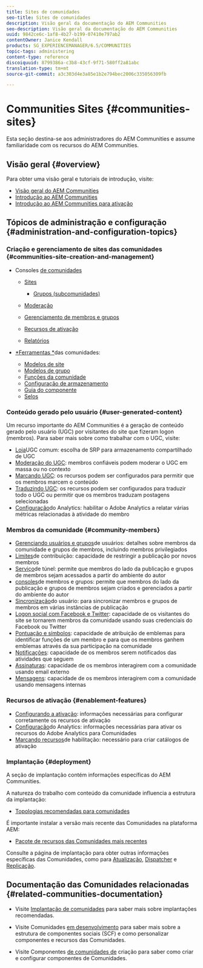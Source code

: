 ```yaml
---
title: Sites de comunidades
seo-title: Sites de comunidades
description: Visão geral da documentação do AEM Communities
seo-description: Visão geral da documentação do AEM Communities
uuid: 9842ce6c-1af8-4b27-b199-07410e797ab2
contentOwner: Janice Kendall
products: SG_EXPERIENCEMANAGER/6.5/COMMUNITIES
topic-tags: administering
content-type: reference
discoiquuid: 8799386a-c3b8-43cf-9f71-580ff2a81abc
translation-type: tm+mt
source-git-commit: a3c303d4e3a85e1b2e794bec2006c335056309fb

---
```



# Communities Sites {#communities-sites}

Esta seção destina-se aos administradores do AEM Communities e assume familiaridade com os recursos do AEM Communities.

## Visão geral {#overview}

Para obter uma visão geral e tutoriais de introdução, visite:

* [Visão geral do AEM Communities](overview.md)
* [Introdução ao AEM Communities](getting-started.md)
* [Introdução ao AEM Communities para ativação](getting-started-enablement.md)

## Tópicos de administração e configuração {#administration-and-configuration-topics}

### Criação e gerenciamento de sites das comunidades {#communities-site-creation-and-management}

* Consoles [de comunidades](consoles.md)

   * [Sites](sites-console.md)

      * [Grupos (subcomunidades)](groups.md)
   * [Moderação](moderation.md)
   * [Gerenciamento de membros e grupos](members.md)
   * [Recursos de ativação](resources.md)
   * [Relatórios](reports.md)


* [*Ferramentas *](tools.md)das comunidades:

   * [Modelos de site](sites.md)
   * [Modelos de grupo](tools-groups.md)
   * [Funções da comunidade](functions.md)
   * [Configuração de armazenamento](srp-config.md)
   * [Guia do componente](components-guide.md)
   * [Selos](badges.md)


### Conteúdo gerado pelo usuário {#user-generated-content}

Um recurso importante do AEM Communities é a geração de conteúdo gerado pelo usuário (UGC) por visitantes do site que fizeram logon (membros). Para saber mais sobre como trabalhar com o UGC, visite:

* [Loja](working-with-srp.md)UGC comum: escolha de SRP para armazenamento compartilhado de UGC
* [Moderação do UGC](moderate-ugc.md): membros confiáveis podem moderar o UGC em massa ou no contexto
* [Marcando UGC](tag-ugc.md): os recursos podem ser configurados para permitir que os membros marcem o conteúdo
* [Traduzindo UGC](translate-ugc.md): os recursos podem ser configurados para traduzir todo o UGC ou permitir que os membros traduzam postagens selecionadas
* [Configuração](analytics.md)do Analytics: habilitar o Adobe Analytics a relatar várias métricas relacionadas à atividade do membro

### Membros da comunidade {#community-members}

* [Gerenciando usuários e grupos](users.md)de usuários: detalhes sobre membros da comunidade e grupos de membros, incluindo membros privilegiados
* [Limites](limits.md)de contribuição: capacidade de restringir a publicação por novos membros
* [Serviço](deploy-communities.md#tunnel-service-on-author)de túnel: permite que membros do lado da publicação e grupos de membros sejam acessados a partir do ambiente do autor
* [consoles](members.md)de membros e grupos: permite que membros do lado da publicação e grupos de membros sejam criados e gerenciados a partir do ambiente do autor
* [Sincronização](sync.md)do usuário: para sincronizar membros e grupos de membros em várias instâncias de publicação
* [Logon social com Facebook e Twitter](social-login.md): capacidade de os visitantes do site se tornarem membros da comunidade usando suas credenciais do Facebook ou Twitter
* [Pontuação e símbolos](implementing-scoring.md): capacidade de atribuição de emblemas para identificar funções de um membro e para que os membros ganhem emblemas através da sua participação na comunidade
* [Notificações](notifications.md): capacidade de os membros serem notificados das atividades que seguem
* [Assinaturas](subscriptions.md): capacidade de os membros interagirem com a comunidade usando email externo
* [Mensagens](messaging.md): capacidade de os membros interagirem com a comunidade usando mensagens internas

### Recursos de ativação {#enablement-features}

* [Configurando a ativação](enablement.md): informações necessárias para configurar corretamente os recursos de ativação
* [Configuração](analytics.md)do Analytics: informações necessárias para ativar os recursos do Adobe Analytics para Comunidades
* [Marcando recursos](tag-resources.md)de habilitação: necessário para criar catálogos de ativação

### Implantação {#deployment}

A seção de implantação contém informações específicas do AEM Communities.

A natureza do trabalho com conteúdo da comunidade influencia a estrutura da implantação:

* [Topologias recomendadas para comunidades](topologies.md)

É importante instalar a versão mais recente das Comunidades na plataforma AEM:

* [Pacote de recursos das Comunidades mais recentes](deploy-communities.md#latestfeaturepack)

Consulte a página de implantação para obter outras informações específicas das Comunidades, como para [Atualização](upgrade.md), [Dispatcher](dispatcher.md) e [Replicação](deploy-communities.md#replication-agents-on-author).

## Documentação das Comunidades relacionadas {#related-communities-documentation}

* Visite [Implantação de comunidades](deploy-communities.md) para saber mais sobre implantações recomendadas.

* Visite Comunidades [em desenvolvimento](communities.md) para saber mais sobre a estrutura de componentes sociais (SCF) e como personalizar componentes e recursos das Comunidades.

* Visite Componentes [de comunidades de](author-communities.md) criação para saber como criar e configurar componentes de Comunidades.

